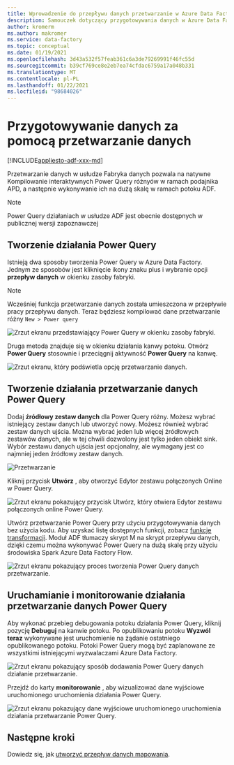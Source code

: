 ```yaml
---
title: Wprowadzenie do przepływu danych przetwarzanie w Azure Data Factory
description: Samouczek dotyczący przygotowywania danych w Azure Data Factory przy użyciu przepływu danych przetwarzanie
author: kromerm
ms.author: makromer
ms.service: data-factory
ms.topic: conceptual
ms.date: 01/19/2021
ms.openlocfilehash: 3d43a532f57feab361c6a3de79269991f46fc55d
ms.sourcegitcommit: b39cf769ce8e2eb7ea74cfdac6759a17a048b331
ms.translationtype: MT
ms.contentlocale: pl-PL
ms.lasthandoff: 01/22/2021
ms.locfileid: "98684026"
---
```

# <a name="prepare-data-with-data-wrangling"></a>Przygotowywanie danych za pomocą przetwarzanie danych

[!INCLUDE[appliesto-adf-xxx-md](includes/appliesto-adf-xxx-md.md)]

Przetwarzanie danych w usłudze Fabryka danych pozwala na natywne Kompilowanie interaktywnych Power Query różnyów w ramach podajnika APD, a następnie wykonywanie ich na dużą skalę w ramach potoku ADF.

> [!NOTE]
> Power Query działaniach w usłudze ADF jest obecnie dostępnych w publicznej wersji zapoznawczej

## <a name="create-a-power-query-activity"></a>Tworzenie działania Power Query

Istnieją dwa sposoby tworzenia Power Query w Azure Data Factory. Jednym ze sposobów jest kliknięcie ikony znaku plus i wybranie opcji **przepływ danych** w okienku zasoby fabryki.

> [!NOTE]
> Wcześniej funkcja przetwarzanie danych została umieszczona w przepływie pracy przepływu danych. Teraz będziesz kompilować dane przetwarzanie różny ```New > Power query```

![Zrzut ekranu przedstawiający Power Query w okienku zasoby fabryki.](media/data-flow/power-query-wrangling.png)

Druga metoda znajduje się w okienku działania kanwy potoku. Otwórz **Power Query** stosownie i przeciągnij aktywność **Power Query** na kanwę.

![Zrzut ekranu, który podświetla opcję przetwarzanie danych.](media/data-flow/power-query-activity.png)

## <a name="author-a-power-query-data-wrangling-activity"></a>Tworzenie działania przetwarzanie danych Power Query

Dodaj **źródłowy zestaw danych** dla Power Query różny. Możesz wybrać istniejący zestaw danych lub utworzyć nowy. Możesz również wybrać zestaw danych ujścia. Można wybrać jeden lub więcej źródłowych zestawów danych, ale w tej chwili dozwolony jest tylko jeden obiekt sink. Wybór zestawu danych ujścia jest opcjonalny, ale wymagany jest co najmniej jeden źródłowy zestaw danych.

![Przetwarzanie](media/wrangling-data-flow/tutorial4.png)

Kliknij przycisk **Utwórz** , aby otworzyć Edytor zestawu połączonych Online w Power Query.

![Zrzut ekranu pokazujący przycisk Utwórz, który otwiera Edytor zestawu połączonych online Power Query.](media/wrangling-data-flow/tutorial5.png)

Utwórz przetwarzanie Power Query przy użyciu przygotowywania danych bez użycia kodu. Aby uzyskać listę dostępnych funkcji, zobacz [funkcje transformacji](wrangling-functions.md). Moduł ADF tłumaczy skrypt M na skrypt przepływu danych, dzięki czemu można wykonywać Power Query na dużą skalę przy użyciu środowiska Spark Azure Data Factory Flow.

![Zrzut ekranu pokazujący proces tworzenia Power Query danych przetwarzanie.](media/wrangling-data-flow/tutorial6.png)

## <a name="running-and-monitoring-a-power-query-data-wrangling-activity"></a>Uruchamianie i monitorowanie działania przetwarzanie danych Power Query

Aby wykonać przebieg debugowania potoku działania Power Query, kliknij pozycję **Debuguj** na kanwie potoku. Po opublikowaniu potoku **Wyzwól teraz** wykonywane jest uruchomienie na żądanie ostatniego opublikowanego potoku. Potoki Power Query mogą być zaplanowane ze wszystkimi istniejącymi wyzwalaczami Azure Data Factory.

![Zrzut ekranu pokazujący sposób dodawania Power Query danych działanie przetwarzanie.](media/wrangling-data-flow/tutorial3.png)

Przejdź do karty **monitorowanie** , aby wizualizować dane wyjściowe uruchomionego uruchomienia działania Power Query.

![Zrzut ekranu pokazujący dane wyjściowe uruchomionego uruchomienia działania przetwarzanie Power Query.](media/wrangling-data-flow/tutorial2.png)

## <a name="next-steps"></a>Następne kroki

Dowiedz się, jak [utworzyć przepływ danych mapowania](tutorial-data-flow.md).
